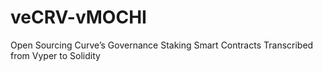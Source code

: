 # veCRV-vMOCHI
Open Sourcing Curve’s Governance Staking Smart Contracts Transcribed from Vyper to Solidity
